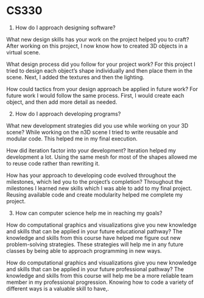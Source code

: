 # CS330
1.	How do I approach designing software?
	
What new design skills has your work on the project helped you to craft?
After working on this project, I now know how to created 3D objects in a virtual scene.

What design process did you follow for your project work?
For this project I tried to design each object’s shape individually and then place them in the scene.  Next, I added the textures and then the lighting.

How could tactics from your design approach be applied in future work?
For future work I would follow the same process.  First, I would create each object, and then add more detail as needed.

2.	How do I approach developing programs?

What new development strategies did you use while working on your 3D scene?
While working on the n3D scene I tried to write reusable and modular code.  This helped me in my final execution.

How did iteration factor into your development?
Iteration helped my development a lot.  Using the same mesh for most of the shapes allowed me to reuse code rather than rewriting it.

How has your approach to developing code evolved throughout the milestones, which led you to the project’s completion?
Throughout the milestones I learned new skills which I was able to add to my final project.  Reusing available code and create modularity helped me complete my project.

3.	How can computer science help me in reaching my goals?

How do computational graphics and visualizations give you new knowledge and skills that can be applied in your future educational pathway?
The knowledge and skills from this course have helped me figure out new problem-solving strategies.  These strategies will help me in any future classes by being able to approach programming in new ways.

How do computational graphics and visualizations give you new knowledge and skills that can be applied in your future professional pathway?
The knowledge and skills from this course will help me be a more reliable team member in my professional progression.  Knowing how to code a variety of different ways is a valuable skill to have,.

